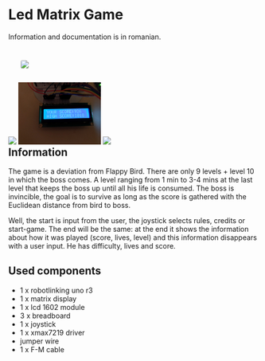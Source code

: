 # Led Matrix Game

<p>Information and documentation is in romanian.</p>
<a href = "https://drive.google.com/open?id=1pw-dHcAWsJrTj6GxN-NlucRSvHBX6qij"><img src="http://intranet.tuck.dartmouth.edu/assets/img/tc-img-grid-video.png" width="20%" style = "margin : 25px; box-sizing: border-box; border-radius: 0.2em;"/></a>


<div style="float: left;">
  <img src="img1.jpg" width="33%"/>
  <img src="img2.jpg" width="33%"/>
  <img src="img3.jpg" width="33%"/>
</div>

<h2>Information</h2>
<p> The game is a deviation from Flappy Bird. There are only 9 levels + level 10 in which the boss comes. A level ranging from 1 min to 3-4 mins at the last level that keeps the boss up until all his life is consumed. The boss is invincible, the goal is to survive as long as the score is gathered with the Euclidean distance from bird to boss. </p>
<p> Well, the start is input from the user, the joystick selects rules, credits or start-game. The end will be the same: at the end it shows the information about how it was played (score, lives, level) and this information disappears with a user input. He has difficulty, lives and score. </p>
<h2>Used components</h2>
<ul>
  <li>1 x robotlinking uno r3</li>
  <li>1 x matrix display</li>
  <li>1 x lcd 1602 module</li>
  <li>3 x breadboard</li>
  <li>1 x joystick</li>
  <li>1 x xmax7219 driver</li>
  <li>jumper wire</li>
  <li>1 x F-M cable</li>
</ul>
